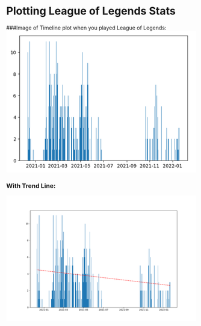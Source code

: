 # Plotting League of Legends Stats

###Image of Timeline plot when you played League of Legends:
![Plot](/images/Plot1.png)

### With Trend Line:
![Trendline](/images/Figure_1.png)